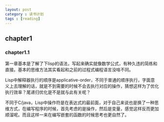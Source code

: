 ```yaml
---
layout: post
category : 读书计划
tags : [reading]
---
```


## chapter1
### chapter1.1

第一章基本是了解了下lisp的语法，写起来确实就像数学公式，有种久违的简练和直接。基本的思维方法其实看起和之前的过程式编程语言没啥不同。

Lisp中解释器执行的顺序是applicative-order，不同于普通的顺序执行，字面意义上去理解的话，就是不到需要的时候不会去执行对应的操作，猜想这样为了优化执行效率？尾递归优化是不是就与此有关呢？

不同于C/java，Lisp中操作符是在表达式的最前面，对于自己来说也是换了一种思维方式，在编写程序的时候，首先考虑的是操作，然后是变量，感觉这样反而更加顺溜呢。而且这样一来在编写嵌套的函数的时候思考也更自然了。
